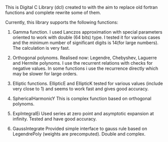 This is Digital C Library (dcl) created to with the aim to replace old fortran functions and complete rewrite
some of them.

Currently, this library supports the following functions:

1. Gamma function.
I used Lanczos approximation with special parameters oriented to work with double (64 bits) type.
I tested it for various cases and the minimum number of significant digits is 14(for large numbers).
The calculation is very fast.

2. Orthogonal polynoms.
Realised now:
Legendre, Chebyshev, Laguerre and Hermite polynoms. I use the recurrent relations with checks for negative values.
In some functions i use the recurrence directly which may be slower for large orders.

3. Elliptic functions.
EllipticE and EllipticK tested for various values (include very close to 1) and seems to work fast and gives good
accuracy.

4. SphericalHarmonicY
This is complex function based on orthogonal polynoms.

5. ExpIntegralEi
Used series at zero point and asymptotic expansion at infinity. Tested and have good accuracy.

6. GaussIntegrate
Provided simple interface to gauss rule based on LegendrePoly (weights are precomputed). Double and complex.

